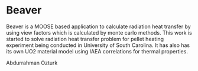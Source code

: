 Beaver
======

Beaver is a MOOSE based application to calculate radiation heat transfer by using view factors which is calculated by monte carlo methods. This work is started to solve radiation heat transfer problem for pellet heating experiment being conducted in University of South Carolina. It has also has its own UO2 material model using IAEA correlations for thermal properties.

Abdurrahman Ozturk
